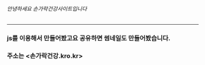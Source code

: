 ###### 안녕하세요 손가락건강사이트입니다
-------------------------------------
### js를 이용해서 만들어봤고요 공유하면 썸네일도 만들어봤습니다.
### 주소는 <손가락건강.kro.kr>
